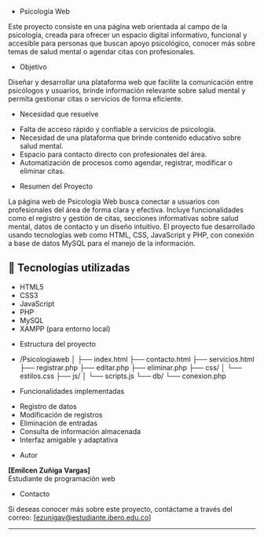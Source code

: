 * Psicología Web

Este proyecto consiste en una página web orientada al campo de la psicología, creada para ofrecer un espacio digital informativo, funcional y accesible para personas que buscan apoyo psicológico, conocer más sobre temas de salud mental o agendar citas con profesionales.

* Objetivo

Diseñar y desarrollar una plataforma web que facilite la comunicación entre psicólogos y usuarios, brinde información relevante sobre salud mental y permita gestionar citas o servicios de forma eficiente.

* Necesidad que resuelve

- Falta de acceso rápido y confiable a servicios de psicología.
- Necesidad de una plataforma que brinde contenido educativo sobre salud mental.
- Espacio para contacto directo con profesionales del área.
- Automatización de procesos como agendar, registrar, modificar o eliminar citas.

* Resumen del Proyecto

La página web de Psicología Web busca conectar a usuarios con profesionales del área de forma clara y efectiva. Incluye funcionalidades como el registro y gestión de citas, secciones informativas sobre salud mental, datos de contacto y un diseño intuitivo. El proyecto fue desarrollado usando tecnologías web como HTML, CSS, JavaScript y PHP, con conexión a base de datos MySQL para el manejo de la información.

## 🔧 Tecnologías utilizadas

- HTML5
- CSS3
- JavaScript
- PHP
- MySQL
- XAMPP (para entorno local)

* Estructura del proyecto
* /Psicologiaweb │ ├── index.html ├── contacto.html ├── servicios.html ├── registrar.php ├── editar.php ├── eliminar.php ├── css/ │ └── estilos.css ├── js/ │ └── scripts.js └── db/ └── conexion.php

* Funcionalidades implementadas

- Registro de datos
- Modificación de registros
- Eliminación de entradas
- Consulta de información almacenada
- Interfaz amigable y adaptativa

* Autor

**[Emilcen Zuñiga Vargas]**  
Estudiante de programación web

* Contacto

Si deseas conocer más sobre este proyecto, contáctame a través del correo: [ezunigav@estudiante.ibero.edu.co]

---

